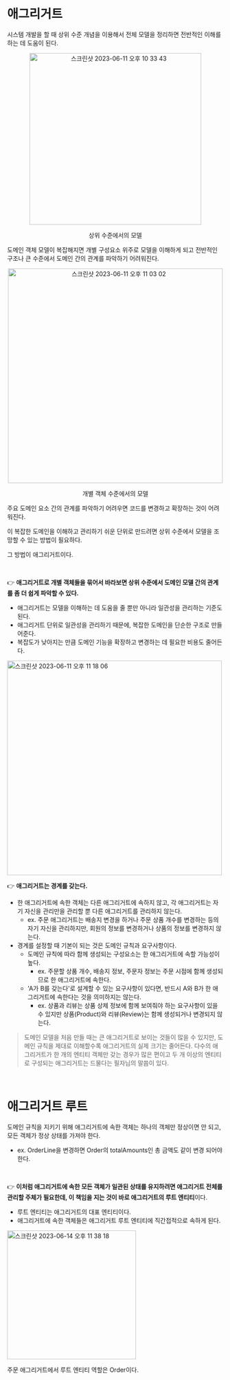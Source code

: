 # 애그리거트

시스템 개발을 할 때 상위 수준 개념을 이용해서 전체 모델을 정리하면 전반적인 이해를 하는 데 도움이 된다.

<p align="center"><img width="400" alt="스크린샷 2023-06-11 오후 10 33 43" src="https://github.com/b2aconnn/TIL/assets/101120568/74131f60-9b6f-4302-86f6-75fe78195c7d"></p>

<p align="center">상위 수준에서의 모델</p>

도메인 객체 모델이 복잡해지면 개별 구성요소 위주로 모델을 이해하게 되고 전반적인 구조나 큰 수준에서 도메인 간의 관계를 파악하기 어려워진다.

<p align="center"><img width="500" alt="스크린샷 2023-06-11 오후 11 03 02" src="https://github.com/b2aconnn/TIL/assets/101120568/035580ca-8639-4963-8b39-3cced4c90ada"></p>

<p align="center">개별 객체 수준에서의 모델</p>

주요 도메인 요소 간의 관계를 파악하기 어려우면 코드를 변경하고 확장하는 것이 어려워진다.

이 복잡한 도메인을 이해하고 관리하기 쉬운 단위로 만드려면 상위 수준에서 모델을 조망할 수 있는 방법이 필요하다.

그 방법이 애그리거트이다.

<br>

👉 **애그리거트로 개별 객체들을 묶어서 바라보면 상위 수준에서 도메인 모델 간의 관계를 좀 더 쉽게 파악할 수 있다.**

- 애그리거트는 모델을 이해하는 데 도움을 줄 뿐만 아니라 일관성을 관리하는 기준도 된다.
- 애그리거트 단위로 일관성을 관리하기 때문에, 복잡한 도메인을 단순한 구조로 만들어준다.
- 복잡도가 낮아지는 만큼 도메인 기능을 확장하고 변경하는 데 필요한 비용도 줄어든다.

<img width="500" alt="스크린샷 2023-06-11 오후 11 18 06" src="https://github.com/b2aconnn/TIL/assets/101120568/fcb9454f-dcfe-4ede-8651-9807c8e00642">

👉 **애그리거트는 경계를 갖는다.**

- 한 애그리거트에 속한 객체는 다른 애그리거트에 속하지 않고, 각 애그리거트는 자기 자신을 관리만을 관리할 뿐 다른 애그리거트를 관리하지 않는다.
  - ex. 주문 애그리거트는 배송지 변경을 하거나 주문 상품 개수를 변경하는 등의 자기 자신을 관리하지만, 회원의 정보를 변경하거나 상품의 정보를 변경하지 않는다.
- 경계를 설정할 때 기본이 되는 것은 도메인 규칙과 요구사항이다.
  - 도메인 규칙에 따라 함께 생성되는 구성요소는 한 애그리거트에 속할 가능성이 높다.
    - ex. 주문할 상품 개수, 배송지 정보, 주문자 정보는 주문 시점에 함께 생성되므로 한 애그리거트에 속한다.
  - 'A가 B를 갖는다'로 설계할 수 있는 요구사항이 있다면, 반드시 A와 B가 한 애그리거트에 속한다는 것을 의미하지는 않는다.
    - ex. 상품과 리뷰는 상품 상제 정보에 함께 보여줘야 하는 요구사항이 있을 수 있지만 상품(Product)와 리뷰(Review)는 함께 생성되거나 변경되지 않는다.

> 도메인 모델을 처음 만들 때는 큰 애그리거트로 보이는 것들이 많을 수 있지만, 도메인 규칙을 제대로 이해할수록 애그리거트의 실제 크기는 줄어든다. 다수의 애그리거트가 한 개의 엔티티 객체만 갖는 경우가 많은 편이고 두 개 이상의 엔티티로 구성되는 애그리거트는 드물다는 필자님의 말씀이 있다.

<br>

# 애그리거트 루트

도메인 규칙을 지키기 위해 애그리거트에 속한 객체는 하나의 객체만 정상이면 안 되고, 모든 객체가 정상 상태를 가져야 한다.

- ex. OrderLine을 변경하면 Order의 totalAmounts인 총 금액도 같이 변경 되어야 한다.

<br>

👉 **이처럼 애그리거트에 속한 모든 객체가 일관된 상태를 유지하려면 애그리거트 전체를 관리할 주체가 필요한데, 이 책임을 지는 것이 바로 애그리거트의 루트 엔티티**이다.

- 루트 엔티티는 애그리거트의 대표 엔티티이다.
- 애그리거트에 속한 객체들은 애그리거트 루트 엔티티에 직간접적으로 속하게 된다.

<img width="300" alt="스크린샷 2023-06-14 오후 11 38 18" src="https://github.com/b2aconnn/TIL/assets/101120568/8ae11e2d-b7d5-47d5-870f-d8c12de36927">

주문 애그리거트에서 루트 엔티티 역할은 Order이다.

